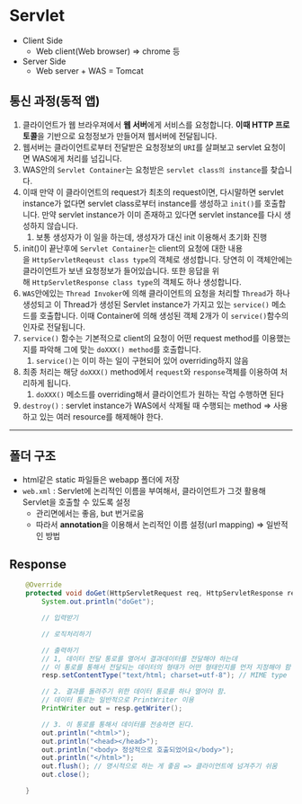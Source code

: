 # Servlet

- Client Side
    - Web client(Web browser) ⇒ chrome 등
- Server Side
    - Web server + WAS = Tomcat

## 통신 과정(동적 앱)

1. 클라이언트가 웹 브라우져에서 **웹 서버**에게 서비스를 요청합니다. **이때 HTTP 프로토콜**을 기반으로 요청정보가 만들어져 웹서버에 전달됩니다.
2. 웹서버는 클라이언트로부터 전달받은 요청정보의 `URI`를 살펴보고 servlet 요청이면 WAS에게 처리를 넘깁니다.
3. WAS안의 `Servlet Container`는 요청받은 `servlet class의 instance`를 찾습니다.
4. 이때 만약 이 클라이언트의 request가 최초의 request이면, 다시말하면 servlet instance가 없다면 servlet class로부터 instance를 생성하고 `init()`를 호출합니다. 만약 servlet instance가 이미 존재하고 있다면 servlet instance를 다시 생성하지 않습니다.
    1. 보통 생성자가 이 일을 하는데, 생성자가 대신 init 이용해서 초기화 진행
5. init()이 끝난후에 `Servlet Container`는 client의 요청에 대한 내용을 `HttpServletReqeust class type`의 객체로 생성합니다. 당연히 이 객체안에는 클라이언트가 보낸 요청정보가 들어있습니다. 또한 응답을 위해 `HttpServletResponse class type`의 객체도 하나 생성합니다.
6. `WAS`안에있는 `Thread Invoker`에 의해 클라이언트의 요청을 처리할 `Thread`가 하나 생성되고 이 Thread가 생성된 Servlet instance가 가지고 있는 `service()` 메소드를 호출합니다. 이때 Container에 의해 생성된 객체 2개가 이 `service()`함수의 인자로 전달됩니다.
7. `service()` 함수는 기본적으로 client의 요청이 어떤 request method를 이용했는지를 파악해 그에 맞는 `doXXX() method`를 호출합니다.
    1. `service()`는 이미 하는 일이 구현되어 있어 overriding하지 않음
8. 최종 처리는 해당 `doXXX()` method에서 `request`와 `response`객체를 이용하여 처리하게 됩니다.
    1. `doXXX()` 메소드를 overriding해서 클라이언트가 원하는 작업 수행하면 된다
9. `destroy()` : servlet instance가 WAS에서 삭제될 때 수행되는 method ⇒ 사용하고 있는 여러 resource를 해제해야 한다.

---

## 폴더 구조

- html같은 static 파일들은 webapp 폴더에 저장
- `web.xml` : Servlet에 논리적인 이름을 부여해서, 클라이언트가 그것 활용해 Servlet을 호출할 수 있도록 설정
    - 관리면에서는 좋음, but 번거로움
    - 따라서 **annotation**을 이용해서 논리적인 이름 설정(url mapping) ⇒ 일반적인 방법

## Response

```java
    @Override
    protected void doGet(HttpServletRequest req, HttpServletResponse resp) throws ServletException, IOException {
        System.out.println("doGet");

        // 입력받기

        // 로직처리하기

        // 출력하기
        // 1, 데이터 전달 통로를 열어서 결과데이터를 전달해야 하는데
        // 이 통로를 통해서 전달되는 데이터의 형태가 어떤 형태인지를 먼저 지정해야 함
        resp.setContentType("text/html; charset=utf-8"); // MIME type

        // 2. 결과를 돌려주기 위한 데이터 통로를 하나 열어야 함.
        // 데이터 통로는 일반적으로 PrintWriter 이용
        PrintWriter out = resp.getWriter();

        // 3. 이 통로를 통해서 데이터를 전송하면 된다.
        out.println("<html>");
        out.println("<head></head>");
        out.println("<body> 정상적으로 호출되었어요</body>");
        out.println("</html>");
        out.flush(); // 명시적으로 하는 게 좋음 => 클라이언트에 넘겨주기 쉬움
        out.close();

    }
```
